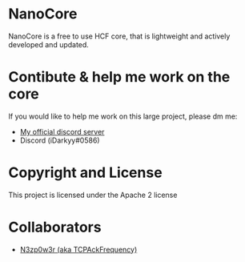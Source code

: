 # NanoCore

NanoCore is a free to use HCF core, that is lightweight and actively developed and updated.

# Contibute & help me work on the core

If you would like to help me work on this large project, please dm me:
* [My official discord server](https://discord.gg/pXeME6Y)
* Discord (iDarkyy#0586)

# Copyright and License

This project is licensed under the Apache 2 license

# Collaborators

* [N3zp0w3r (aka TCPAckFrequency)](https://github.com/N3zp0w3r)
